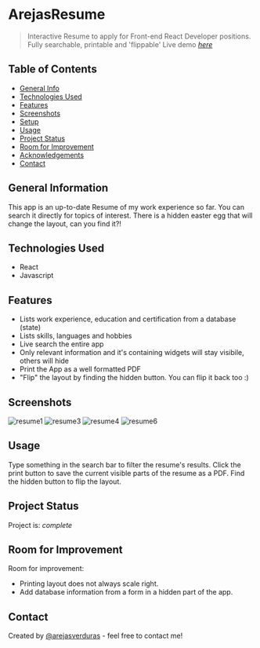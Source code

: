 # ArejasResume
> Interactive Resume to apply for Front-end React Developer positions. Fully searchable, printable and 'flippable'
> Live demo [_here_](https://arejasresume.surge.sh)

## Table of Contents
* [General Info](#general-information)
* [Technologies Used](#technologies-used)
* [Features](#features)
* [Screenshots](#screenshots)
* [Setup](#setup)
* [Usage](#usage)
* [Project Status](#project-status)
* [Room for Improvement](#room-for-improvement)
* [Acknowledgements](#acknowledgements)
* [Contact](#contact)


## General Information
This app is an up-to-date Resume of my work experience so far. You can search it directly for topics of interest. 
There is a hidden easter egg that will change the layout, can you find it?!


## Technologies Used
- React
- Javascript


## Features
- Lists work experience, education and certification from a database (state)
- Lists skills, languages and hobbies
- Live search the entire app
- Only relevant information and it's containing widgets will stay visibile, others will hide
- Print the App as a well formatted PDF
- "Flip" the layout by finding the hidden button. You can flip it back too :)

## Screenshots
![resume1](https://user-images.githubusercontent.com/62893479/187299176-954d5036-2675-4c5f-9c54-75a250d5e4f6.png)
![resume3](https://user-images.githubusercontent.com/62893479/187299181-05ba954b-fb4d-413b-bfba-cc08684defd4.png)
![resume4](https://user-images.githubusercontent.com/62893479/187299186-0f3f29f9-ce03-4dea-93bd-dcd7a9950599.png)
![resume6](https://user-images.githubusercontent.com/62893479/187299192-580daa0a-4ebc-4985-adaa-5ad0824ea376.png)


## Usage
Type something in the search bar to filter the resume's results.
Click the print button to save the current visible parts of the resume as a PDF.
Find the hidden button to flip the layout.


## Project Status
Project is:  _complete_ 


## Room for Improvement

Room for improvement:
- Printing layout does not always scale right.
- Add database information from a form in a hidden part of the app. 

## Contact
Created by [@arejasverduras](https://arejasportfolio.surge.sh/) - feel free to contact me!
